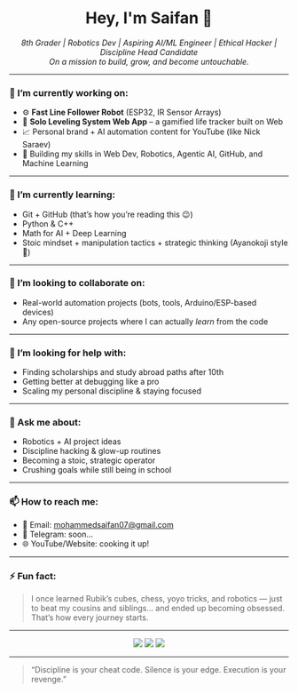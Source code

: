 <h1 align="center">Hey, I'm Saifan 👋</h1>
<p align="center">
  <i>8th Grader | Robotics Dev | Aspiring AI/ML Engineer | Ethical Hacker | Discipline Head Candidate</i><br>
  <i>On a mission to build, grow, and become untouchable.</i>
</p>

---

### 🔭 I’m currently working on:
- ⚙️ **Fast Line Follower Robot** (ESP32, IR Sensor Arrays)
- 🧠 **Solo Leveling System Web App** – a gamified life tracker built on Web
- 📈 Personal brand + AI automation content for YouTube (like Nick Saraev)
- 🧱 Building my skills in Web Dev, Robotics, Agentic AI, GitHub, and Machine Learning

---

### 🌱 I’m currently learning:
- Git + GitHub (that’s how you’re reading this 😉)
- Python & C++
- Math for AI + Deep Learning
- Stoic mindset + manipulation tactics + strategic thinking (Ayanokoji style 🧠)

---

### 👯 I’m looking to collaborate on:
- Real-world automation projects (bots, tools, Arduino/ESP-based devices)
- Any open-source projects where I can actually *learn* from the code

---

### 🤝 I’m looking for help with:
- Finding scholarships and study abroad paths after 10th
- Getting better at debugging like a pro
- Scaling my personal discipline & staying focused

---

### 💬 Ask me about:
- Robotics + AI project ideas
- Discipline hacking & glow-up routines
- Becoming a stoic, strategic operator
- Crushing goals while still being in school

---

### 📫 How to reach me:
- 📧 Email: mohammedsaifan07@gmail.com
- 📱 Telegram: soon…
- 🌐 YouTube/Website: cooking it up!

---

### ⚡ Fun fact:
> I once learned Rubik’s cubes, chess, yoyo tricks, and robotics — just to beat my cousins and siblings… and ended up becoming obsessed. That’s how every journey starts.

---

<p align="center">
  <img src="https://github-readme-stats.vercel.app/api?username=SaifanX&show_icons=true&theme=radical"/>
  <img src="https://github-readme-streak-stats.herokuapp.com/?user=SaifanX&theme=radical" />
  <img src="https://github-readme-stats.vercel.app/api/top-langs/?username=SaifanX&layout=compact&theme=radical"/>
</p>

---

> “Discipline is your cheat code. Silence is your edge. Execution is your revenge.”
